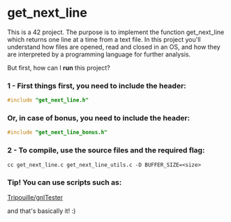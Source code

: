 # get_next_line

This is a 42 project. The purpose is to implement the function 
get_next_line which returns one line at a time from a text file. 
In this project you'll understand how files are opened, read and closed in an OS,
and how they are interpreted by a programming language for further analysis.

But first, how can I <b>run</b> this project? 

### 1 - First things first, you need to include the header:  
```C
#include "get_next_line.h"
```
### Or, in case of bonus, you need to include the header:
```C
#include "get_next_line_bonus.h"
```
### 2 - To compile, use the source files and the required flag:

    cc get_next_line.c get_next_line_utils.c -D BUFFER_SIZE=<size>
    
### Tip! You can use scripts such as:

   <a href="https://github.com/Tripouille/gnlTester" target="_blank">Tripouille/gnlTester</a>
        
and that's basically it! :)
